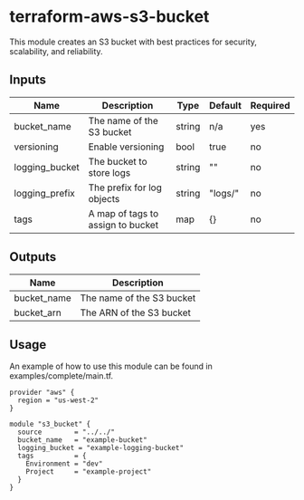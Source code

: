 # terraform-aws-s3-bucket

This module creates an S3 bucket with best practices for security, scalability, and reliability. 


## Inputs

| Name           | Description                       | Type   | Default | Required |
|----------------|-----------------------------------|--------|---------|----------|
| bucket_name    | The name of the S3 bucket         | string | n/a     | yes      |
| versioning     | Enable versioning                 | bool   | true    | no       |
| logging_bucket | The bucket to store logs          | string | ""      | no       |
| logging_prefix | The prefix for log objects        | string | "logs/" | no       |
| tags           | A map of tags to assign to bucket | map    | {}      | no       |

## Outputs

| Name        | Description              |
|-------------|--------------------------|
| bucket_name | The name of the S3 bucket|
| bucket_arn  | The ARN of the S3 bucket |


## Usage

An example of how to use this module can be found in examples/complete/main.tf.

```
provider "aws" {
  region = "us-west-2"
}

module "s3_bucket" {
  source        = "../../"
  bucket_name   = "example-bucket"
  logging_bucket = "example-logging-bucket"
  tags          = {
    Environment = "dev"
    Project     = "example-project"
  }
}
```

